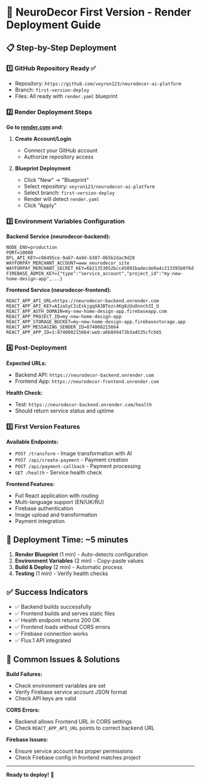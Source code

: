 # 🚀 NeuroDecor First Version - Render Deployment Guide

## 📋 Step-by-Step Deployment

### 1️⃣ GitHub Repository Ready ✅
- Repository: `https://github.com/veyron123/neurodecor-ai-platform`
- Branch: `first-version-deploy`
- Files: All ready with `render.yaml` blueprint

### 2️⃣ Render Deployment Steps

**Go to [render.com](https://render.com) and:**

1. **Create Account/Login**
   - Connect your GitHub account
   - Authorize repository access

2. **Blueprint Deployment**
   - Click "New" → "Blueprint"
   - Select repository: `veyron123/neurodecor-ai-platform`
   - Select branch: `first-version-deploy`
   - Render will detect `render.yaml`
   - Click "Apply"

### 3️⃣ Environment Variables Configuration

**Backend Service (neurodecor-backend):**
```env
NODE_ENV=production
PORT=10000
BFL_API_KEY=c06495ce-9a67-4a9d-b387-0b5b2dac9d28
WAYFORPAY_MERCHANT_ACCOUNT=www_neurodecor_site
WAYFORPAY_MERCHANT_SECRET_KEY=6b21353052bcc45091badecde0a4c213395b0f6d
FIREBASE_ADMIN_KEY={"type":"service_account","project_id":"my-new-home-design-app",...}
```

**Frontend Service (neurodecor-frontend):**
```env
REACT_APP_API_URL=https://neurodecor-backend.onrender.com
REACT_APP_API_KEY=AIzaSyC3iEskjgqXA3BTezc4Kg8zUuOnnch3I_U
REACT_APP_AUTH_DOMAIN=my-new-home-design-app.firebaseapp.com
REACT_APP_PROJECT_ID=my-new-home-design-app
REACT_APP_STORAGE_BUCKET=my-new-home-design-app.firebasestorage.app
REACT_APP_MESSAGING_SENDER_ID=874060215664
REACT_APP_APP_ID=1:874060215664:web:a6b849473b3a4535cfcbb5
```

### 4️⃣ Post-Deployment

**Expected URLs:**
- Backend API: `https://neurodecor-backend.onrender.com`
- Frontend App: `https://neurodecor-frontend.onrender.com`

**Health Check:**
- Test: `https://neurodecor-backend.onrender.com/health`
- Should return service status and uptime

### 5️⃣ First Version Features

**Available Endpoints:**
- `POST /transform` - Image transformation with AI
- `POST /api/create-payment` - Payment creation
- `POST /api/payment-callback` - Payment processing
- `GET /health` - Service health check

**Frontend Features:**
- Full React application with routing
- Multi-language support (EN/UK/RU)
- Firebase authentication
- Image upload and transformation
- Payment integration

## 🎯 Deployment Time: ~5 minutes

1. **Render Blueprint** (1 min) - Auto-detects configuration
2. **Environment Variables** (2 min) - Copy-paste values
3. **Build & Deploy** (2 min) - Automatic process
4. **Testing** (1 min) - Verify health checks

## ✅ Success Indicators

- ✅ Backend builds successfully
- ✅ Frontend builds and serves static files
- ✅ Health endpoint returns 200 OK
- ✅ Frontend loads without CORS errors
- ✅ Firebase connection works
- ✅ Flux.1 API integrated

## 🐛 Common Issues & Solutions

**Build Failures:**
- Check environment variables are set
- Verify Firebase service account JSON format
- Check API keys are valid

**CORS Errors:**
- Backend allows Frontend URL in CORS settings
- Check `REACT_APP_API_URL` points to correct backend URL

**Firebase Issues:**
- Ensure service account has proper permissions
- Check Firebase config in frontend matches project

---

**Ready to deploy!** 🚀